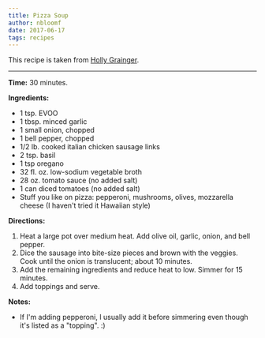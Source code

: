 ```yaml
---
title: Pizza Soup
author: nbloomf
date: 2017-06-17
tags: recipes
---
```


This recipe is taken from [Holly Grainger](http://www.holleygrainger.com/kid-friendly-pizza-soup/).

* * *

**Time:** 30 minutes.

**Ingredients:**

* 1 tsp. EVOO
* 1 tbsp. minced garlic
* 1 small onion, chopped
* 1 bell pepper, chopped
* 1/2 lb. cooked italian chicken sausage links
* 2 tsp. basil
* 1 tsp oregano
* 32 fl. oz. low-sodium vegetable broth
* 28 oz. tomato sauce (no added salt)
* 1 can diced tomatoes (no added salt)
* Stuff you like on pizza: pepperoni, mushrooms, olives, mozzarella cheese (I haven't tried it Hawaiian style)

**Directions:**

1. Heat a large pot over medium heat. Add olive oil, garlic, onion, and bell pepper.
2. Dice the sausage into bite-size pieces and brown with the veggies. Cook until the onion is translucent; about 10 minutes.
3. Add the remaining ingredients and reduce heat to low. Simmer for 15 minutes.
4. Add toppings and serve.

**Notes:**

* If I'm adding pepperoni, I usually add it before simmering even though it's listed as a "topping". :)
